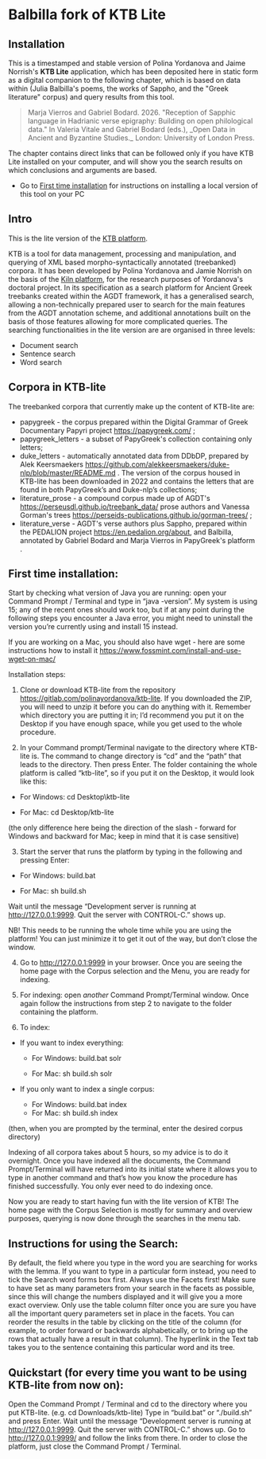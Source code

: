 # Balbilla fork of KTB Lite

## Installation

This is a timestamped and stable version of Polina Yordanova and Jaime Norrish's **KTB Lite** application, which has been deposited here in static form as a digital companion to the following chapter, which is based on data within (Julia Balbilla's poems, the works of Sappho, and the "Greek literature" corpus) and query results from this tool.

<blockquote>Marja Vierros and Gabriel Bodard. 2026. "Reception of Sapphic language in Hadrianic verse epigraphy: Building on open philological data." In Valeria Vitale and Gabriel Bodard (eds.), _Open Data in Ancient and Byzantine Studies._ London: University of London Press.</blockquote>

The chapter contains direct links that can be followed only if you have KTB Lite installed on your computer, and will show you the search results on which conclusions and arguments are based.

* Go to [First time installation](#First-time-installation) for instructions on installing a local version of this tool on your PC

## Intro

This is the lite version of the [KTB platform](https://gitlab.com/polinayordanova/treebanking).

KTB is a tool for data management, processing and manipulation, and querying of XML based morpho-syntactically annotated (treebanked) corpora. It has been developed by Polina Yordanova and Jamie Norrish on the basis of the [Kiln platform](https://kiln.readthedocs.io/en/latest/projects.html), for the research purposes of Yordanova's doctoral project.  In its specification as a search platform for Ancient Greek treebanks created within the AGDT framework, it has a generalised search, allowing a non-technically prepared user to search for the main features from the AGDT annotation scheme, and additional annotations built on the basis of those features allowing for more complicated queries. The searching functionalities in the lite version are are organised in three levels:
- Document search
- Sentence search
- Word search

## Corpora in KTB-lite

The treebanked corpora that currently make up the content of KTB-lite are:
- papygreek - the corpus prepared within the Digital Grammar of Greek Documentary Papyri project https://papygreek.com/ ;
- papygreek_letters - a subset of PapyGreek's collection containing only letters;
- duke_letters - automatically annotated data from DDbDP, prepared by Alek Keersmaekers https://github.com/alekkeersmaekers/duke-nlp/blob/master/README.md . The version of the corpus housed in KTB-lite has been downloaded in 2022 and contains the letters that are found in both PapyGreek’s and Duke-nlp’s collections;
- literature_prose - a compound corpus made up of AGDT's https://perseusdl.github.io/treebank_data/  prose authors and Vanessa Gorman's trees https://perseids-publications.github.io/gorman-trees/ ;
- literature_verse - AGDT's verse authors plus Sappho, prepared within the PEDALION project https://en.pedalion.org/about, and Balbilla, annotated by Gabriel Bodard and Marja Vierros in PapyGreek's platform .

## First time installation:

Start by checking what version of Java you are running: open your Command Prompt / Terminal and type in “java -version”. My system is using 15; any of the recent ones should work too, but if at any point during the following steps you encounter a Java error, you might need to uninstall the version you’re currently using and install 15 instead.

If you are working on a Mac, you should also have wget - here are some instructions how to install it https://www.fossmint.com/install-and-use-wget-on-mac/  

Installation steps:

1. Clone or download KTB-lite from the repository https://gitlab.com/polinayordanova/ktb-lite. If you downloaded the ZIP, you will need to unzip it before you can do anything with it. Remember which directory you are putting it in; I’d recommend you put it on the Desktop if you have enough space, while you get used to the whole procedure.

2. In your Command prompt/Terminal navigate to the directory where KTB-lite is. The command to change directory is “cd” and the “path” that leads to the directory. Then press Enter. The folder containing the whole platform is called “ktb-lite”, so if you put it on the Desktop, it would look like this:

- For Windows: 
cd Desktop\ktb-lite

- For Mac:
cd Desktop/ktb-lite

(the only difference here being the direction of the slash - forward for Windows and backward for Mac; keep in mind that it is case sensitive)

3. Start the server that runs the platform by typing in the following and pressing Enter:

- For Windows:
build.bat

- For Mac:
sh build.sh

Wait until the message “Development server is running at http://127.0.0.1:9999. Quit the server with CONTROL-C.” shows up. 

NB! This needs to be running the whole time while you are using the platform! You can just minimize it to get it out of the way, but don’t close the window.

4. Go to http://127.0.0.1:9999 in your browser. Once you are seeing the home page with the Corpus selection and the Menu, you are ready for indexing.

5. For indexing: open *another* Command Prompt/Terminal window. Once again follow the instructions from step 2 to navigate to the folder containing the platform.

6. To index:

- If you want to index everything:

  - For Windows: build.bat solr

  - For Mac: sh build.sh solr

- If you only want to index a single corpus:
  - For Windows: build.bat index
  - For Mac: sh build.sh index

(then, when you are prompted by the terminal, enter the desired corpus directory)

Indexing of all corpora takes about 5 hours, so my advice is to do it overnight. Once you have indexed all the documents, the Command Prompt/Terminal will have returned into its initial state where it allows you to type in another command and that’s how you know the procedure has finished successfully. You only ever need to do indexing once.

Now you are ready to start having fun with the lite version of KTB! The home page with the Corpus Selection is mostly for summary and overview purposes, querying is now done through the searches in the menu tab.

## Instructions for using the Search:

By default, the field where you type in the word you are searching for works with the lemma. If you want to type in a particular form instead, you need to tick the Search word forms box first.
Always use the Facets first! Make sure to have set as many parameters from your search in the facets as possible, since this will change the numbers displayed and it will give you a more exact overview. Only use the table column filter once you are sure you have all the important query parameters set in place in the facets.
You can reorder the results in the table by clicking on the title of the column (for example, to order forward or backwards alphabetically, or to bring up the rows that actually have a result in that column).
The hyperlink in the Text tab takes you to the sentence containing this particular word and its tree.

## Quickstart (for every time you want to be using KTB-lite from now on):

Open the Command Prompt / Terminal and cd to the directory where you put KTB-lite.
(e.g. cd Downloads/ktb-lite)
Type in “build.bat” or “./build.sh” and press Enter. Wait until the message “Development server is running at http://127.0.0.1:9999. Quit the server with CONTROL-C.” shows up.
Go to http://127.0.0.1:9999/ and follow the links from there.
In order to close the platform, just close the Command Prompt / Terminal.
